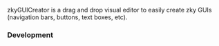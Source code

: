 zkyGUICreator is a drag and drop visual editor to easily create zky GUIs (navigation bars, buttons, text boxes, etc).

### Development
